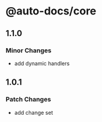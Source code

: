 # @auto-docs/core

## 1.1.0

### Minor Changes

- add dynamic handlers

## 1.0.1

### Patch Changes

- add change set

